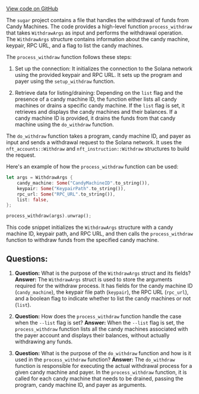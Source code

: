[View code on GitHub](https://github.com/metaplex-foundation/sugar/src/withdraw/process.rs)

The `sugar` project contains a file that handles the withdrawal of funds from Candy Machines. The code provides a high-level function `process_withdraw` that takes `WithdrawArgs` as input and performs the withdrawal operation. The `WithdrawArgs` structure contains information about the candy machine, keypair, RPC URL, and a flag to list the candy machines.

The `process_withdraw` function follows these steps:

1. Set up the connection: It initializes the connection to the Solana network using the provided keypair and RPC URL. It sets up the program and payer using the `setup_withdraw` function.

2. Retrieve data for listing/draining: Depending on the `list` flag and the presence of a candy machine ID, the function either lists all candy machines or drains a specific candy machine. If the `list` flag is set, it retrieves and displays the candy machines and their balances. If a candy machine ID is provided, it drains the funds from that candy machine using the `do_withdraw` function.

The `do_withdraw` function takes a program, candy machine ID, and payer as input and sends a withdrawal request to the Solana network. It uses the `nft_accounts::Withdraw` and `nft_instruction::Withdraw` structures to build the request.

Here's an example of how the `process_withdraw` function can be used:

```rust
let args = WithdrawArgs {
    candy_machine: Some("CandyMachineID".to_string()),
    keypair: Some("KeypairPath".to_string()),
    rpc_url: Some("RPC_URL".to_string()),
    list: false,
};

process_withdraw(args).unwrap();
```

This code snippet initializes the `WithdrawArgs` structure with a candy machine ID, keypair path, and RPC URL, and then calls the `process_withdraw` function to withdraw funds from the specified candy machine.
## Questions: 
 1. **Question:** What is the purpose of the `WithdrawArgs` struct and its fields?
   **Answer:** The `WithdrawArgs` struct is used to store the arguments required for the withdraw process. It has fields for the candy machine ID (`candy_machine`), the keypair file path (`keypair`), the RPC URL (`rpc_url`), and a boolean flag to indicate whether to list the candy machines or not (`list`).

2. **Question:** How does the `process_withdraw` function handle the case when the `--list` flag is set?
   **Answer:** When the `--list` flag is set, the `process_withdraw` function lists all the candy machines associated with the payer account and displays their balances, without actually withdrawing any funds.

3. **Question:** What is the purpose of the `do_withdraw` function and how is it used in the `process_withdraw` function?
   **Answer:** The `do_withdraw` function is responsible for executing the actual withdrawal process for a given candy machine and payer. In the `process_withdraw` function, it is called for each candy machine that needs to be drained, passing the program, candy machine ID, and payer as arguments.